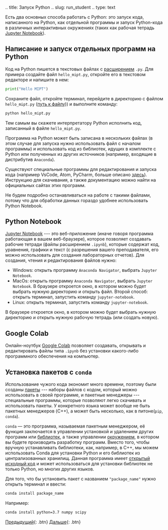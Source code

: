.. title: Запуск Python
.. slug: run_student
.. type: text

Есть два основных способа работать с Python: это запуск кода, написанного на Python, как отдельной программы и запуск Python-кода в различных интерактивных окружениях (таких как рабочая тетрадь [Jupyter Notebook](https://jupyter.org)).

## Написание и запуск отдельных программ на Python

Код на Python пишется в текстовых файлах с [расширением](https://ru.wikipedia.org/wiki/Расширение_имени_файла) `.py`.
Для примера создайте файл `hello_mipt.py`, откройте его в текстовом редакторе и напишите в нем:

```python
print("Hello MIPT")
```

Сохраните файл, откройте терминал, перейдите в директорию с файлом `hello_mipt.py` ([путь к файлу](https://ru.wikipedia.org/wiki/Путь_к_файлу))) и выполните команду:

```sh
python hello_mipt.py
```

Тем самым вы скажете интерпретатору Python исполнить код, записанный в файле `hello_mipt.py`.

Программа на Python может быть записана в нескольких файлах (в этом случае для запуска нужно использовать файл с началом программы) и использовать код из библиотек, идущих в комплекте с Python или полученных из других источников (например, входящие в дистрибутив `Anaconda`).

Существуют специальные программы для редактирования и запуска кода (например VsCode, Atom, PyCharm, больше описано [здесь](https://ru.wikipedia.org/wiki/%D0%A1%D1%80%D0%B0%D0%B2%D0%BD%D0%B5%D0%BD%D0%B8%D0%B5_%D0%B8%D0%BD%D1%82%D0%B5%D0%B3%D1%80%D0%B8%D1%80%D0%BE%D0%B2%D0%B0%D0%BD%D0%BD%D1%8B%D1%85_%D1%81%D1%80%D0%B5%D0%B4_%D1%80%D0%B0%D0%B7%D1%80%D0%B0%D0%B1%D0%BE%D1%82%D0%BA%D0%B8#Python)). Инструкцию для скачивания, а также документацию можно найти на официальных сайтах этих программ.

Не будем подробно останавливаться на работе с такими файлами, потому что для обработки данных гораздо удобнее использовать Python Notebook.

## Python Notebook

[Jupyter Notebook](https://jupyter.org) --- это веб-приложение (иначе говоря программа работающая в вашем веб-браузере), которое позволяет создавать рабочие тетради (файлы расширением `.ipynb`), которые содержат код, уравнения, графики и текст (с разрешения вашего преподавателя, его можно использовать для создания лабораторных отчетов).
Для создания, чтения и редактирования файлов нужно:

* Windows: открыть программу `Anaconda Navigator`, выбрать `Jupyter Notebook`.
* MacOs: открыть программу `Anaconda Navigator`, выбрать `Jupyter Notebook`. В браузере откроется окно, в котором можно будет выбрать нужную директорию и открыть файл. Второй способ: открыть терминал, запустить команду `jupyter-notebook`.
* Linux: открыть терминал, запустить команду `jupyter-notebook`.

В браузере откроется окно, в котором можно будет выбрать нужную директорию и открыть нужную рабочую тетрадь (или создать новую).

## Google Colab

Онлайн-ноутбук [Google Colab](https://colab.research.google.com/notebooks/welcome.ipynb#recent=true) позволяет создавать, открывать и редактировать файлы типа `.ipynb` без установки какого-либо программного обеспечения на компьютер.

## Установка пакетов c `conda`

Использование чужого кода экономит много времени, поэтому были созданы [пакеты](https://pythonworld.ru/osnovy/pip.html) --- наборы файлов с кодом, который можно использовать в своей программе, и пакетные менеджеры --- специальные программы, которые позволяют легко скачивать и использовать пакеты. У конкретного языка может вообще не быть пакетных менеджеров (C++), а может быть несколько, как в питоне(`pip`, `conda`).

`сonda` &mdash; это программа, называемая пакетным менеджером, её функция заключается в управлении установкой и удалением других программ или [библиотек](https://ru.wikipedia.org/wiki/Библиотека_(программирование)), а также управлении [окружением](https://ru.wikipedia.org/wiki/Переменная_среды), в котором вы будете производить разработку программ. Вместо того, чтобы вручную устанавливать библиотеки, как, например, в C++, мы можем использовать Conda для установки Python и его библиотек из централизованных хранилищ. Данная программа имеет [открытый исходный код](https://ru.wikipedia.org/wiki/Открытое_программное_обеспечение) и может использоваться для установки библиотек не только Python, но многих других языков.

Для того, что бы установить пакет с названием `"package_name"` нужно открыть терминал и ввести:

```bash
conda install package_name
```

Например:

```sh
conda install python=3.7 numpy scipy
```

[Предыдущий](link://slug/install_student){: .btn}
[Дальше](link://slug/scikit_py_student){: .btn}